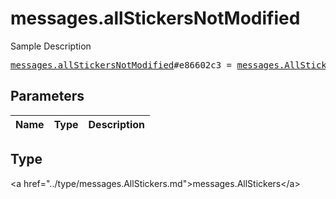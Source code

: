 # messages.allStickersNotModified

Sample Description

<pre>
<a href="../constructor/messages.allStickersNotModified.md">messages.allStickersNotModified</a>#e86602c3 = <a href="../type/messages.AllStickers.md">messages.AllStickers</a>;
</pre>

## Parameters

| Name | Type | Description |
|------|:----:|-------------|

## Type

&lt;a href=&#34;../type/messages.AllStickers.md&#34;&gt;messages.AllStickers&lt;/a&gt;

